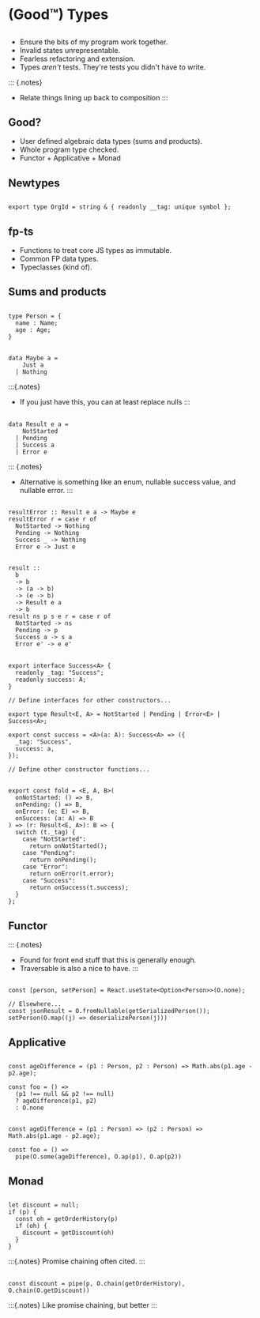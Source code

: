 # (Good&#8482;) Types

##

- Ensure the bits of my program work together.
- Invalid states unrepresentable.
- Fearless refactoring and extension.
- Types _aren't_ tests. They're tests you didn't have to write.

::: {.notes}
- Relate things lining up back to composition
:::

## Good?

- User defined algebraic data types (sums and products).
- Whole program type checked.
- Functor + Applicative + Monad

## Newtypes

##

```{.ts}
export type OrgId = string & { readonly __tag: unique symbol };
```

## fp-ts

- Functions to treat core JS types as immutable.
- Common FP data types.
- Typeclasses (kind of).

## Sums and products

##

```{.ts}
type Person = {
  name : Name;
  age : Age;
}
```

##

```{.haskell}
data Maybe a =
    Just a
  | Nothing
```

:::{.notes}
- If you just have this, you can at least replace nulls
:::

##

```{.haskell}
data Result e a =
    NotStarted
  | Pending
  | Success a
  | Error e
```

::: {.notes}
- Alternative is something like an enum, nullable success value, and nullable error.
:::

##

```{.haskell}
resultError :: Result e a -> Maybe e
resultError r = case r of
  NotStarted -> Nothing
  Pending -> Nothing
  Success _ -> Nothing
  Error e -> Just e
```

##

```{.haskell}
result ::
  b
  -> b
  -> (a -> b)
  -> (e -> b)
  -> Result e a
  -> b
result ns p s e r = case r of
  NotStarted -> ns
  Pending -> p
  Success a -> s a
  Error e' -> e e'
```

##

```{.ts}
export interface Success<A> {
  readonly _tag: "Success";
  readonly success: A;
}

// Define interfaces for other constructors...

export type Result<E, A> = NotStarted | Pending | Error<E> | Success<A>;

export const success = <A>(a: A): Success<A> => ({
  _tag: "Success",
  success: a,
});

// Define other constructor functions...
```

##

```{.ts}
export const fold = <E, A, B>(
  onNotStarted: () => B,
  onPending: () => B,
  onError: (e: E) => B,
  onSuccess: (a: A) => B
) => (r: Result<E, A>): B => {
  switch (t._tag) {
    case "NotStarted":
      return onNotStarted();
    case "Pending":
      return onPending();
    case "Error":
      return onError(t.error);
    case "Success":
      return onSuccess(t.success);
  }
};
```

## Functor

::: {.notes}
- Found for front end stuff that this is generally enough.
- Traversable is also a nice to have.
:::

##

```{.ts}
const [person, setPerson] = React.useState<Option<Person>>(O.none);

// Elsewhere...
const jsonResult = O.fromNullable(getSerializedPerson());
setPerson(O.map((j) => deserializePerson(j)))
```

## Applicative

##

```{.ts}
const ageDifference = (p1 : Person, p2 : Person) => Math.abs(p1.age - p2.age);

const foo = () =>
  (p1 !== null && p2 !== null)
  ? ageDifference(p1, p2)
  : O.none
```

##

```{.ts}
const ageDifference = (p1 : Person) => (p2 : Person) => Math.abs(p1.age - p2.age);

const foo = () =>
  pipe(O.some(ageDifference), O.ap(p1), O.ap(p2))
```

## Monad

##

```{.ts}
let discount = null;
if (p) {
  const oh = getOrderHistory(p)
  if (oh) {
    discount = getDiscount(oh)
  }
}
```

:::{.notes}
Promise chaining often cited.
:::

##

```{.ts}
const discount = pipe(p, O.chain(getOrderHistory), O.chain(O.getDiscount))
```

:::{.notes}
Like promise chaining, but better
:::
